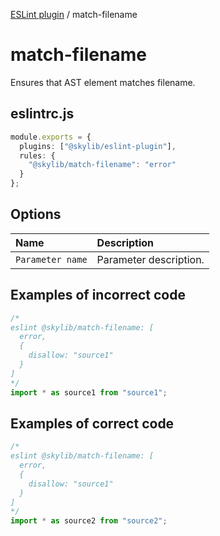[ESLint plugin](index.md) / match-filename

# match-filename

Ensures that AST element matches filename.

## eslintrc.js

```ts
module.exports = {
  plugins: ["@skylib/eslint-plugin"],
  rules: {
    "@skylib/match-filename": "error"
  }
};
```

## Options

| Name | Description |
| :------ | :------ |
| `Parameter name` | Parameter description. |


## Examples of incorrect code

```ts
/*
eslint @skylib/match-filename: [
  error,
  {
    disallow: "source1"
  }
]
*/
import * as source1 from "source1";
```

## Examples of correct code

```ts
/*
eslint @skylib/match-filename: [
  error,
  {
    disallow: "source1"
  }
]
*/
import * as source2 from "source2";
```
